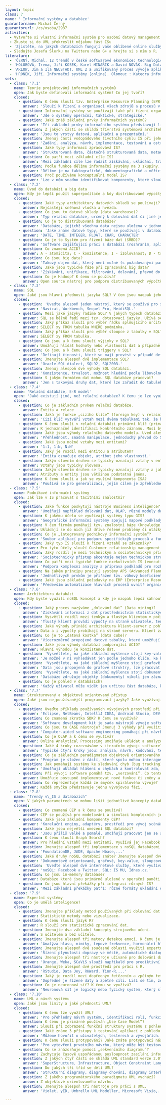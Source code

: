 ```yaml
---
layout: topic
class: 7
name: ' Informační systémy a databáze'
guarantorname: Michal Černý
guarantorurl: /cs/osoba/2937
activities:
  - Vytvořte si vlastní informační systém pro osobní datový management.
  - Zkuste si do UML překreslit nějakou část ISu
  - 'Zjistěte, na jakých databázích fungují vaše oblíbené online služby.'
  - Sledujte Josefa Šlerku na Twitteru nebo G+ a hrejte si s ním s R.
literature:
  - 'ČERNÝ, Michal. 12 trendů v české softwarové ekonomice: technologické, ekonomické, sociální a etické aspekty ICT. 1. vyd. Brno: Masarykova univerzita, 2014. 139 s. neuvedeno. ISBN 978-80-210-6803-2.'
  - 'HOLUBOVÁ, Irena, Jiří KOSEK, Karel MINAŘÍK a David NOVÁK. Big Data a NoSQL databáze. První vydání. Praha: Grada, 2015, 281 stran. ISBN 978-80-247-5466-6.'
  - 'ARLOW, Jim a Ila NEUSTADT. UML 2 a unifikovaný proces vývoje aplikací: objektově orientovaná analýza a návrh prakticky. Brno: Computer Press, 2007, 567 s. ISBN 978-80-251-1503-9.'
  - 'HRONEK, Jiří. Informační systémy [online]. Olomouc : Katedra informatiky Přírodovědecká fakulta Univerzita Palackého, 2007 [cit. 2011-01-05]. Dostupné z WWW: https://phoenix.inf.upol.cz/esf/ucebni/infoSys.pdf.'
sets:
  - class: '7.1'
    name: Teorie projektování informačních systémů
    open: Jak byste definovali informační systém? Co jej tvoří?
    closed:
      - question: K čemu slouží tzv. Enterprise Resource Planning (EPR) nástroje?
        answer: 'Slouží k řízení a organisaci všech zdrojů a procesů v instuci na všech úrovních (operační, taktické, strategické).'
      - question: Informační systémy se používají také při řízení organizací. V jakých 3 úrovních řízení se používají?
        answer: 'Jde o systémy operační, taktické, strategické.'
      - question: Jaké znáš základní prvky informačních systémů?
        answer: 'Tři základní prvky informačního systému představují lidé, informace a informační infrastruktura.'
      - question: Z jakých částí se skládá třívrstvá systémová architektura IS?
        answer: 'Jsou to vrstvy datová, aplikační a prezentační.'
      - question: Jmenuj části vodopádového životního cyklu IS při jeho implementaci.
        answer: 'Zadání, analýza, návrh, implementace, testování a ostrý provoz.'
      - question: Jaké typy informací zpracovává IS?
        answer: 'Strukturovaná data, částečně strukturovaná data, metadata a nestrukturovaná data.'
      - question: Co patří mezi základní cíle IS?
        answer: 'Mezi základní cíle lze řadait získávání, ukládání, transformaci a přenos informací.'
      - question: Podle funkce dělíme informační systémy na 3 skupiny. Vyjmenujte je.
        answer: 'Dělíme je na faktografické, dokumentografické a měřící či regulační.'
      - question: Proč používáme konceptuální model IS?
        answer: 'Lze v něm snadno identifikovat komponenty, které slouží pro interakci s okolím, které mají naopak funkce vnitřních zpracovávajících procesů.'
  - class: '7.2'
    name: Úvod do databází a big data
    open: Kdy je lepší použít superpočítače a kdy distribuované výpočty?
    closed:
      - question: Jaké typy architektury datových skladů se používají?
        answer: Nejčastěji sněhová vločka a hvězda.
      - question: Co jsou to datové sklady (data warehouse)?
        answer: 'Typ relační databáze, určený k dolování dat či jiné jejich analýze.'
      - question: Co je to distribuovaná databáze?
        answer: 'Databáze, jejichž všechna data nejsou uložena v jednom systému ani na jednom místě.'
      - question: 'Jaké známe datové typy, které se používají v databázích? Alespoň 3 příklady.'
        answer: 'DATE, TIME, INTEGER, FLOAT, CHAR, CHARACTER'
      - question: Co je to Systém pro řízení báze dat (SŘBD)?
        answer: 'Software zajišťující práci s databází (rozhraním, aplikačními programy i daty).'
      - question: Co znamená ACID?
        answer: A - atomicita; C - konzistence; I - izolovanost; D - trvalost. Jde o vlastnosti SQL databáze.
      - question: Co jsou big data?
        answer: 'Takový objem dat, který není možné (s požadovanými parametry) zpracovat běžnými prostředky.'
      - question: Jaké jsou typické fáze při zpracování big data?
        answer: 'Získávání, unifikace, filtrování, dolování, převod do representace, čištění, prezentace'
      - question: Co je Hadoop? K čemu se používá?
        answer: Open source nástroj pro podporu distribuovaných výpočtů.
  - class: '7.3'
    name: SQL
    open: Jaké jsou hlavní přednosti jazyka SQL? V čem jsou naopak jeho limity?
    closed:
      - question: 'Uveďte alespoň jeden nástroj, který se používá pro správu MySQL databáze.'
        answer: 'Navicat, Workbench, Sequel Pro, HeidiSQL.'
      - question: Mezi jaké jazyky řadíme SQL? V jakých typech databází se používá?
        answer: SQL se běžně řadí mezi tzv. dotazovací jazyky. Užívá se téměř ve všech relačních databázích.
      - question: Jaký příkaz slouží pro výběr řádku splňujícího určitou podmínku v SQL?
        answer: SELECT xy FROM tabulka WHERE podmínka.
      - question: Jaký příkaz slouží pro výběr sloupce z tabulky v SQL?
        answer: SELECT xy FROM tabulka.
      - question: Co jsou a k čemu slouží výjimky v SQL?
        answer: Umožňují hlídat hodnoty nebo vlastnosti dat a případně upozornit na chybu.
      - question: Co jsou a k čemu slouží triggery v SQL?
        answer: 'Definují činnosti, které se mají provést v případě definované události nad tabulkou.'
      - question: Jmenujte alespoň dvě implementace SQL?
        answer: 'Oracle-SQL dialect, SQL92, SQL2003.'
      - question: Jmenuj alespoň dvě výhody SQL databází.
        answer: 'Konzistence, trvalost, možnost hledání podle libovolného parametru, udržování úplných informací o datech.'
      - question: S jakým formátem dat mohou SQL databáze pracovat?
        answer: 'Jen s takovými druhy dat, které lze zařadit do tabulek.'
  - class: '7.4'
    name: 'Relační databáze, E-R model'
    open: 'Jaké existují jiné, než relační databáze? K čemu je lze využít?'
    closed:
      - question: Co je základním prvkem relační databáze.
        answer: Entita a relace
      - question: Jaká je funkce „cizího klíče“ (foreign key) v relační databázi?
        answer: 'Cizí klíč vytváří vztah mezi dvěma tabulkami tak, že hodnota v určeném sloupci jedné tabulky musí existovat v jiném primárním klíči.'
      - question: K čemu slouží v relační databázi primární klíč (primary key)? Jakou hodnotu nesmí obsahovat?
        answer: K jednoznačné identifikaci konkrétního záznamu. Musí být tedy unikátní a neprázdný.
      - question: Jaké jsou výhody relačního datového modelu. Uveď alespoň dva.
        answer: 'Přehlednost, snadná manipulace, jednoduchý převod do SQL.'
      - question: Jaké jsou možné vztahy mezi entitami?
        answer: '1:1, 1:N, N:N'
      - question: Jaký je rozdíl mezi entitou a atributem?
        answer: 'Entita označuje objekt, atribut jeho vlastnosti.'
      - question: Jakým slovním druhem se typicky označují vztahy v entitně relačním (E-R) modelu?
        answer: Vztahy jsou typicky slovesa.
      - question: Jakým slovním druhem se typicky označují vztahy a jakým entity a atributy?
        answer: Atributy a entity jsou většinou podstatná jména.
      - question: K čemu slouží a jak se využívá komponenta ISA?
        answer: 'Používá se pro generalizaci, jejím cílem je zpřehlednění návrhu databáze.'
  - class: '7.5'
    name: Podnikové informační systémy
    open: Jak lze v IS pracovat s tacitními znalostmi?
    closed:
      - question: Jaké funkce poskytují nástroje Business inteligence?
        answer: 'Umožňují například dolování dat, OLAP, různé modely datavé analýzy nebo reportování.'
      - question: K jakému účelu se využívají systémy typu GIS?
        answer: 'Geografické informační systémy spojují mapové podklady s nějakou další informací (například rozložení teploty, informace o firmách atp.)'
      - question: V čem firmám pomáhají tzv. znalostní báze (knowledge base)?
        answer: Ukládají se do nich již dříve řešené problémy či otázky a odpovědi na ně. Firma se k nim pak může snadno vracet.
      - question: Co je „integrovaný podnikový informační systém“?
        answer: 'Soubor aplikací pro podporu specifickcýh procesů a funkcí organizace. Je tvořen jak technickými prostředky, tak také lidmi a procesy.'
      - question: Jaký typ IS slouží k řízení vztahů se zákazníky?
        answer: Pro tyto účely slouží Customer relationship management (CRM).
      - question: Jaký rozdíl je mezi technickým a sociotechnickým přístupem k počítačovým systémům?
        answer: 'Sociotechnický přístup akcentuje nejen technickou stránku implementace ICT, ale zaměřuje se také na osoby a jejich potřeby a požadavky.'
      - question: Co patří mezi typické funkce exekutivních IS (executive IS)? Uveďte alespoň dva příklady.
        answer: 'Podpora komplexní analýzy a příprava podkladů pro rozhodování, pomoc se strategickým a taktickým řízením.'
      - question: Na jakém principu pracují systémy APS (Advanced Planning System)?
        answer: 'Jednotlivých prvkům je přiřazen tzv. váhový koeficient, který umožňuje hledat lokální optima určitých procesů.'
      - question: Jaké jsou základní požadavky na ERP (Enterprise Resource Planning) systémy?
        answer: 'Především automatizace hlavních procesů uvnitř organisace, správa a sdílení dat, zpřístupnění informací v reálném čase, řízení přístupů atp.'
  - class: '7.6'
    name: Architektura databází
    open: Kdy byste využili noSQL koncept a kdy je naopak lepší sáhnout pro SQL?
    closed:
      - question: Jaký proces nazýváme „dolování dat“ (Data mining)?
        answer: 'Získávání informací z dat prostřednictvím statistických nebo jiných analytickcýh metod, obvykle netriviálního charakteru.'
      - question: Vysvětli rozdíl mezi tenkým a tlustým klientem v počítačových sítích.
        answer: 'Tlustý klient provádí výpočty na straně uživatele, tenký je jen prostředím pro komunikaci se serverem, který se stará o všechny výpočty.'
      - question: Jaké výhody přináší architektura klient-server z pohledu objemu přenášených dat?
        answer: Data a i výpočty probíhají na straně serveru. Klient zadává jen nová data a zjišťuje informace. Tím dochází ke snížení datového toku.
      - question: Co je to „datová kostka“ (data cube)?
        answer: 'Vícerozměrně propojené datové tabulky, které umožňují pokročilou analýzu dat.'
      - question: Jaké jsou výhody databází podporující ACID?
        answer: Hlavní výhodou je konzistence dat.
      - question: 'Vysvětlete, na jaké základní myšlence stojí key-value databáze. Jaké má výhody a slabiny?'
        answer: 'Je možné v ní vyhledávat jen podle jednoho klíče, ke kterému je přiřazena jen jedna hodnota. Typicky URL. Databáze je menší a rychlejší.'
      - question: 'Vysvětlete, na jaké základní myšlence stojí grafově konstruované databáze.'
        answer: 'Data jsou propojená do grafové struktry, lze pracovat s hledáním minimálních cest, cyklů, vztahů atp.'
      - question: 'Vysvětlete, na jaké základní myšlence stojí dokumentově orientované databáze. Jaké má výhody a slabiny?'
        answer: 'Databáze združuje objekty (dokumenty) nikoli jen záznamy v databázy. Umožňují sémantické vyhledávání, fulltextové prohledávání záznamů atp.'
      - question: Co je pohled v databázích?
        answer: 'Každý uživatel může vidět jen určitou část databáze, která je omezená buď počtem záznamů, nebo určitými sloupci.'
  - class: '7.7'
    name: Strukturovaný a objektově orientovaný přístup
    open: Jaké jsou nejpoužívanější programovací jazyky? Jaké využívají paradigma?
    closed:
      - question: Uveďte příklady používaných vývojových prostředí při vývoji SW.
        answer: 'Eclipse, NetBeans, IntelliJ IDEA, Android Studio, DEV-C++.'
      - question: Co znamená zkratka SDK? K čemu se využívá?
        answer: 'Software development kit je sada nástrojů vývoje softwaru pro konkrétní prostředí, platformu nebo operační systém.'
      - question: Co jsou to CASE nástroje? Jmenuj 3 výhody při využití CASE nástrojů při vývoji software.
        answer: 'Computer-aided software engineering pomáhají při návrhu softwaru. Zajišťují přehlednost, strukturu, zlepšují komunikaci se zákazníkem,...'
      - question: Co je OLAP a k čemu se využívá?
        answer: Online Analytical Processing umožňuje ukládat a analyzovat velké objemy dat. Většinou se využívá u BI.
      - question: Jaké 4 kroky rozeznáváme v iteračním vývoji software?
        answer: 'Typické čtyři kroky jsou: analýza, návrh, kódování, testování.'
      - question: Co je základním paradigmatem objektově orientovaného programování?
        answer: 'Program je složen z částí, které spolu mohou interagovat, ale jsou vzájemně oddělené.'
      - question: Jak pomáhají systémy ke sledování chyb (bug tracking) při vývoji software?
        answer: 'Umožňují ukládat hlášení o chybách a kontrolovat zda, kým a jak byly opraveny.'
      - question: Při vývoji software pomáhá tzv. „verzování“. Co tento pojem znamená? Jaké platformy lze pro něj využít?
        answer: Umožňuje postupně implementovat nové funkce či změny a sledovat změny chávání systému. Lze pro něj užít například GitHub.
      - question: Co reprezentuje každá ze smyček spirálového vývoje?
        answer: Každá smyčka představuje jednu vývojovou fázi.
  - class: '7.8'
    name: "Trendy v\_IS a databázích"
    open: V jakých parametrech se mohou lišit jednotlivé koncepty databázových systémů?
    closed:
      - question: Co znamená CEP a k čemu se používá?
        answer: CEP se používá pro modelování a simulaci komplexních jevů a definování reakcí na ně.
      - question: Jaké jsou základní komponenty CEP?
        answer: 'Korelační enginy, adaptéry, prostředí pro vývoj scénářů, symulační prostředí a deshboard.'
      - question: Jaké jsou největší omezení SQL databází?
        answer: 'Jsou příliš velké a pomalé, umožňují pracovat jen se strukturovanými záznamy.'
      - question: K čemu slouží Graph Search?
        answer: Pro hledání vztahů mezi entitami. Využívá jej Facebook napříkald pro hledání společných zájmů přátel.
      - question: Jmenujte alespoň tři implementace s noSQL databázemi.
        answer: 'FoundationDB, JADE, Apache Hbase,...'
      - question: Jaké druhy noSQL databází znáte? Jmenujte alespoň dvě.
        answer: 'Dokumentově orientované, grafové, key-value, sloupcově orientované'
      - question: 'Uveďte alespoň dvě internetové služby, které využívají SQL a dvě, které využívají noSQL.'
        answer: 'noSQL: Facebook a Twitter, SQL: IS MU, Idnes.cz.'
      - question: Co jsou in-memory database?
        answer: Databáze které jsou primárně uložené v operační paměti. Jsou podstatně rychlejší než databáze optimalizované pro disk.
      - question: Co jsou hlavní překážky při integraci různých IS?
        answer: 'Mezi základní překážky patří: různé formáty ukládání dat, rozdílené metadatové popisy, specifické požadavky různých komponent, bezpečnost atd.'
  - class: '7.9'
    name: Expertní systémy
    open: Co je umělá inteligence?
    closed:
      - question: Jmenujte příklady metod používaných při dolování dat.
        answer: Statistické metody nebo vizualizace.
      - question: K čemu slouží jazyk R?
        answer: R slouží pro statistické zpracování dat.
      - question: Jmenujte dva základní koncepty strojového učení.
        answer: S učitelem a bez učitele.
      - question: Jmenujte alespoň tři metody detekce emocí. K čemu je lze využít?
        answer: 'Analýza hlasu, mimiky, tepové frekvence, hormonální hladiny, tělesné teploty, galvanického odporu kůže.'
      - question: Jmenujte alespoň dvě současné oblasti využití expertních systémů.
        answer: 'Řízení plynulosti dopravy ve městě, automatické dialogové systémy telefonních operátorů, logistické systémy, systémy řízení kvality.'
      - question: Jmenujte alespoň tři nástroje užívané pro dolování dat a popište způsob jejich využití.
        answer: 'Orange, Weka, SCaViS slouží napříkald pro prediktivní analýzu, klasifikaci objektů, vizualizaci atp.'
      - question: Jmenujte alespoň dvě prostředí pro práci s R.
        answer: 'RStudio, Data Joy, RKWard, Tinn-R,...'
      - question: Jaký je rozdíl mezi dopředným řetězením a zpětným řetězením?
        answer: 'Dopředné je řízené daty a zpětné cíli. Liší se tím, zda vycházíme z předpokládaného cíle, nebo znalosti současného stavu.'
      - question: Co je neuronová síť? K čemu se využívá?
        answer: 'Neuronová síť je logický nebo fyzický systém, který slouží pro umělou inteligenci, typicky se využívá pro učení se tříděním.'
  - class: '7.10'
    name: UML a návrh systému
    open: Jaké jsou limity a jaké přednosti UML?
    closed:
      - question: K čemu lze využít UML?
        answer: 'Pro přehledný návrh systému, identifikaci rolí, funkcí a vztahů.'
      - question: K čemu je primárně používán „Use Case Model“?
        answer: Slouží při zobrazení funkční struktury systému z pohledu uživatele.
      - question: Jaké známe 3 přístupy k testování aplikací z pohledu testovací skupiny?
        answer: 'Můžeme hovořit o uživatelých, testerech a vývojářích. Každá skupina přitom poskytuje specifickou zpětnou vazbu.'
      - question: K čemu slouží protypování? Jaké znáte protypovací nástroje?
        answer: 'Pro vytovření prvotního návrhu, který může být testován nebo prezentován veřejnosti. Axure, Pencil Project, Concept.ly, Moqups.'
      - question: Co se znázorňuje pomocí „sekvenčního diagramu“?
        answer: Zachycuje časově uspořádanou posloupnost zasílání informací mezi objekty. Jde tedy o příklad interakčního diagramu.
      - question: Z jakých čtyř částí se skládá UML standard verze 2.0?
        answer: 'SuperStructure, Infrastructure, Object Constraint Language, Diagram Interchange'
      - question: Do jakých tří tříd se dělí UML?
        answer: 'Strukturní diagramy, diagramy chování, diagramy interkace'
      - question: Z jakého programátorského paradigmatu UML vychází?
        answer: Z objektově orientovaného návrhu.
      - question: Jmenujte alespoň tři nástroje pro práci s UML.
        answer: 'Violet, yED, Umbrello UML Modeller, Microsoft Visio,...'

---
```

